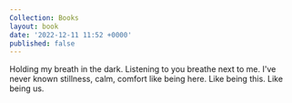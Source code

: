```yaml
---
Collection: Books
layout: book
date: '2022-12-11 11:52 +0000'
published: false
---
```

Holding my breath in the dark. Listening to you breathe next to me. I've never known stillness, calm, comfort like being here. Like being this. Like being us.